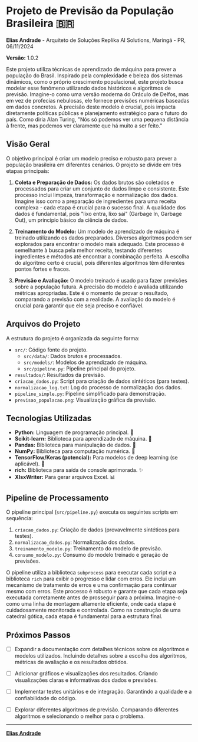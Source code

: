 # Projeto de Previsão da População Brasileira 🇧🇷

**Elias Andrade** - Arquiteto de Soluções Replika AI Solutions, Maringá - PR, 06/11/2024

**Versão:** 1.0.2

Este projeto utiliza técnicas de aprendizado de máquina para prever a população do Brasil.  Inspirado pela complexidade e beleza dos sistemas dinâmicos, como o próprio crescimento populacional, este projeto busca modelar esse fenômeno utilizando dados históricos e algoritmos de previsão.  Imagine-o como uma versão moderna do Oráculo de Delfos, mas em vez de profecias nebulosas, ele fornece previsões numéricas baseadas em dados concretos.  A precisão deste modelo é crucial, pois impacta diretamente políticas públicas e planejamento estratégico para o futuro do país.  Como diria Alan Turing, "Nós só podemos ver uma pequena distância à frente, mas podemos ver claramente que há muito a ser feito."


## Visão Geral

O objetivo principal é criar um modelo preciso e robusto para prever a população brasileira em diferentes cenários.  O projeto se divide em três etapas principais:

1. **Coleta e Preparação de Dados:** Os dados brutos são coletados e processados para criar um conjunto de dados limpo e consistente.  Este processo inclui limpeza, transformação e normalização dos dados.  Imagine isso como a preparação de ingredientes para uma receita complexa - cada etapa é crucial para o sucesso final.  A qualidade dos dados é fundamental, pois "lixo entra, lixo sai" (Garbage In, Garbage Out), um princípio básico da ciência de dados.

2. **Treinamento do Modelo:** Um modelo de aprendizado de máquina é treinado utilizando os dados preparados.  Diversos algoritmos podem ser explorados para encontrar o modelo mais adequado.  Este processo é semelhante à busca pela melhor receita, testando diferentes ingredientes e métodos até encontrar a combinação perfeita.  A escolha do algoritmo certo é crucial, pois diferentes algoritmos têm diferentes pontos fortes e fracos.

3. **Previsão e Avaliação:** O modelo treinado é usado para fazer previsões sobre a população futura.  A precisão do modelo é avaliada utilizando métricas apropriadas.  Este é o momento de provar o resultado, comparando a previsão com a realidade.  A avaliação do modelo é crucial para garantir que ele seja preciso e confiável.


## Arquivos do Projeto

A estrutura do projeto é organizada da seguinte forma:

- `src/`: Código fonte do projeto.
    - `src/data/`: Dados brutos e processados.
    - `src/models/`: Modelos de aprendizado de máquina.
    - `src/pipeline.py`: Pipeline principal do projeto.
- `resultados/`: Resultados da previsão.
- `criacao_dados.py`: Script para criação de dados sintéticos (para testes).
- `normalizacao_log.txt`: Log do processo de normalização dos dados.
- `pipeline_simple.py`: Pipeline simplificado para demonstração.
- `previsao_populacao.png`: Visualização gráfica da previsão.


## Tecnologias Utilizadas

- **Python:** Linguagem de programação principal.  🐍
- **Scikit-learn:** Biblioteca para aprendizado de máquina. 🤖
- **Pandas:** Biblioteca para manipulação de dados. 🐼
- **NumPy:** Biblioteca para computação numérica. 🧮
- **TensorFlow/Keras (potencial):** Para modelos de deep learning (se aplicável). 🧠
- **rich:** Biblioteca para saída de console aprimorada. ✨
- **XlsxWriter:** Para gerar arquivos Excel. 📊


## Pipeline de Processamento

O pipeline principal (`src/pipeline.py`) executa os seguintes scripts em sequência:

1. `criacao_dados.py`: Criação de dados (provavelmente sintéticos para testes).
2. `normalizacao_dados.py`: Normalização dos dados.
3. `treinamento_modelo.py`: Treinamento do modelo de previsão.
4. `consumo_modelo.py`:  Consumo do modelo treinado e geração de previsões.

O pipeline utiliza a biblioteca `subprocess` para executar cada script e a biblioteca `rich` para exibir o progresso e lidar com erros.  Ele inclui um mecanismo de tratamento de erros e uma confirmação para continuar mesmo com erros.  Este processo é robusto e garante que cada etapa seja executada corretamente antes de prosseguir para a próxima.  Imagine-o como uma linha de montagem altamente eficiente, onde cada etapa é cuidadosamente monitorada e controlada.  Como na construção de uma catedral gótica, cada etapa é fundamental para a estrutura final.


## Próximos Passos

- [ ] Expandir a documentação com detalhes técnicos sobre os algoritmos e modelos utilizados.  Incluindo detalhes sobre a escolha dos algoritmos, métricas de avaliação e os resultados obtidos.
- [ ] Adicionar gráficos e visualizações dos resultados.  Criando visualizações claras e informativas dos dados e previsões.
- [ ] Implementar testes unitários e de integração.  Garantindo a qualidade e a confiabilidade do código.
- [ ] Explorar diferentes algoritmos de previsão.  Comparando diferentes algoritmos e selecionando o melhor para o problema.


---

**[Elias Andrade](https://www.linkedin.com/in/eliasandrade)**
